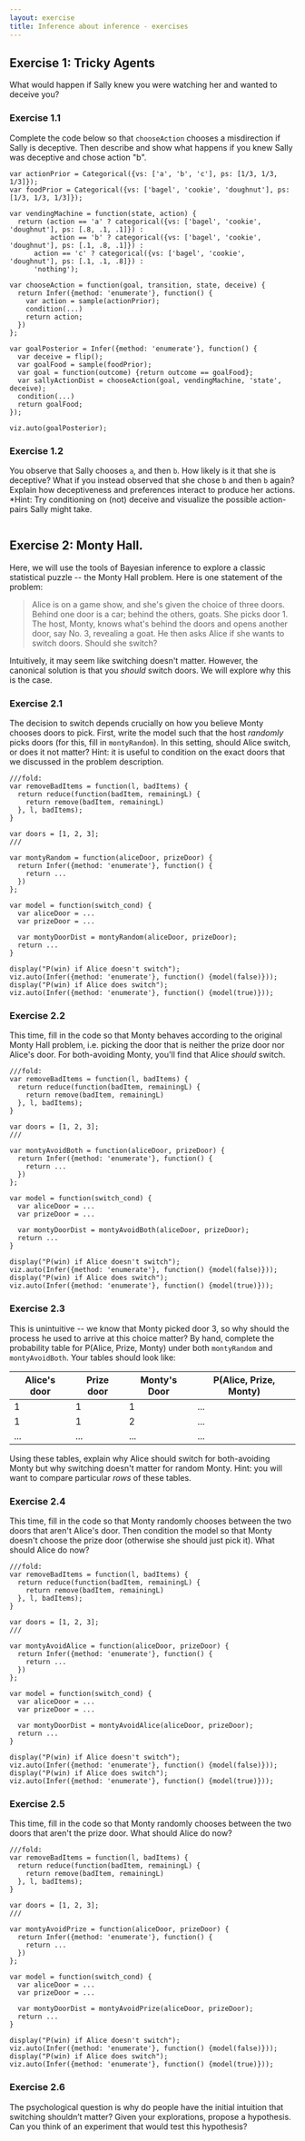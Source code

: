 ```yaml
---
layout: exercise
title: Inference about inference - exercises
---
```


## Exercise 1: Tricky Agents

What would happen if Sally knew you were watching her and wanted to deceive you? 

### Exercise 1.1

Complete the code below so that `chooseAction` chooses a misdirection if Sally is deceptive.
Then describe and show what happens if you knew Sally was deceptive and chose action "b".

~~~~
var actionPrior = Categorical({vs: ['a', 'b', 'c'], ps: [1/3, 1/3, 1/3]});
var foodPrior = Categorical({vs: ['bagel', 'cookie', 'doughnut'], ps: [1/3, 1/3, 1/3]});

var vendingMachine = function(state, action) {
  return (action == 'a' ? categorical({vs: ['bagel', 'cookie', 'doughnut'], ps: [.8, .1, .1]}) :
          action == 'b' ? categorical({vs: ['bagel', 'cookie', 'doughnut'], ps: [.1, .8, .1]}) :
	  action == 'c' ? categorical({vs: ['bagel', 'cookie', 'doughnut'], ps: [.1, .1, .8]}) :
	  'nothing');

var chooseAction = function(goal, transition, state, deceive) {
  return Infer({method: 'enumerate'}, function() {
    var action = sample(actionPrior);
    condition(...)
    return action;
  })
};

var goalPosterior = Infer({method: 'enumerate'}, function() {
  var deceive = flip();
  var goalFood = sample(foodPrior);
  var goal = function(outcome) {return outcome == goalFood};
  var sallyActionDist = chooseAction(goal, vendingMachine, 'state', deceive);
  condition(...)
  return goalFood;
});

viz.auto(goalPosterior);
~~~~

### Exercise 1.2

You observe that Sally chooses `a`, and then `b`.
How likely is it that she is deceptive?
What if you instead observed that she chose `b` and then `b` again?
Explain how deceptiveness and preferences interact to produce her actions.
*Hint: Try conditioning on (not) deceive and visualize the possible action-pairs Sally might take.

~~~~
~~~~

## Exercise 2: Monty Hall.

Here, we will use the tools of Bayesian inference to explore a classic statistical puzzle -- the Monty Hall problem.
Here is one statement of the problem:

> Alice is on a game show, and she's given the choice of three doors.
> Behind one door is a car; behind the others, goats.
> She picks door 1. The host,
> Monty, knows what's behind the doors and opens another door, say No. 3, revealing a goat.
> He then asks Alice if she wants to switch doors.
> Should she switch?

Intuitively, it may seem like switching doesn't matter.
However, the canonical solution is that you *should* switch doors.
We will explore why this is the case.

### Exercise 2.1

The decision to switch depends crucially on how you believe Monty chooses doors to pick.
First, write the model such that the host *randomly* picks doors (for this, fill in `montyRandom`).
In this setting, should Alice switch, or does it not matter?
Hint: it is useful to condition on the exact doors that we discussed in the problem description.

~~~~
///fold: 
var removeBadItems = function(l, badItems) {
  return reduce(function(badItem, remainingL) {
    return remove(badItem, remainingL)
  }, l, badItems);
}

var doors = [1, 2, 3];
///

var montyRandom = function(aliceDoor, prizeDoor) {
  return Infer({method: 'enumerate'}, function() {
    return ...
  })
};

var model = function(switch_cond) {
  var aliceDoor = ...
  var prizeDoor = ...

  var montyDoorDist = montyRandom(aliceDoor, prizeDoor);
  return ...
}

display("P(win) if Alice doesn't switch");
viz.auto(Infer({method: 'enumerate'}, function() {model(false)}));
display("P(win) if Alice does switch");
viz.auto(Infer({method: 'enumerate'}, function() {model(true)}));
~~~~


### Exercise 2.2

This time, fill in the code so that Monty behaves according to the original Monty Hall problem,
i.e. picking the door that is neither the prize door nor Alice's door.
For both-avoiding Monty, you'll find that Alice *should* switch.

~~~~
///fold: 
var removeBadItems = function(l, badItems) {
  return reduce(function(badItem, remainingL) {
    return remove(badItem, remainingL)
  }, l, badItems);
}

var doors = [1, 2, 3];
///

var montyAvoidBoth = function(aliceDoor, prizeDoor) {
  return Infer({method: 'enumerate'}, function() {
    return ...
  })
};

var model = function(switch_cond) {
  var aliceDoor = ...
  var prizeDoor = ...

  var montyDoorDist = montyAvoidBoth(aliceDoor, prizeDoor);
  return ...
}

display("P(win) if Alice doesn't switch");
viz.auto(Infer({method: 'enumerate'}, function() {model(false)}));
display("P(win) if Alice does switch");
viz.auto(Infer({method: 'enumerate'}, function() {model(true)}));
~~~~


### Exercise 2.3

This is unintuitive  -- we know that Monty picked door 3, so why should the process he used to arrive at this choice matter?
By hand, complete the probability table for P(Alice, Prize, Monty) under both `montyRandom` and `montyAvoidBoth`.
Your tables should look like:

Alice's door|   Prize door|     Monty's Door|   P(Alice, Prize, Monty)
-------------|  -----------|    -------------|  -----------------------
1|              1|              1|              ...
1|              1|              2|              ...
...|            ...|            ...|            ...

Using these tables, explain why Alice should switch for both-avoiding Monty but why switching doesn't matter for random Monty.
Hint: you will want to compare particular *rows* of these tables.


### Exercise 2.4

This time, fill in the code so that Monty randomly chooses between the two doors that aren't Alice's door.
Then condition the model so that Monty doesn't choose the prize door (otherwise she should just pick it).
What should Alice do now?

~~~~
///fold: 
var removeBadItems = function(l, badItems) {
  return reduce(function(badItem, remainingL) {
    return remove(badItem, remainingL)
  }, l, badItems);
}

var doors = [1, 2, 3];
///

var montyAvoidAlice = function(aliceDoor, prizeDoor) {
  return Infer({method: 'enumerate'}, function() {
    return ...
  })
};

var model = function(switch_cond) {
  var aliceDoor = ...
  var prizeDoor = ...

  var montyDoorDist = montyAvoidAlice(aliceDoor, prizeDoor);
  return ...
}

display("P(win) if Alice doesn't switch");
viz.auto(Infer({method: 'enumerate'}, function() {model(false)}));
display("P(win) if Alice does switch");
viz.auto(Infer({method: 'enumerate'}, function() {model(true)}));
~~~~


### Exercise 2.5

This time, fill in the code so that Monty randomly chooses between the two doors that aren't the prize door.
What should Alice do now?

~~~~
///fold: 
var removeBadItems = function(l, badItems) {
  return reduce(function(badItem, remainingL) {
    return remove(badItem, remainingL)
  }, l, badItems);
}

var doors = [1, 2, 3];
///

var montyAvoidPrize = function(aliceDoor, prizeDoor) {
  return Infer({method: 'enumerate'}, function() {
    return ...
  })
};

var model = function(switch_cond) {
  var aliceDoor = ...
  var prizeDoor = ...

  var montyDoorDist = montyAvoidPrize(aliceDoor, prizeDoor);
  return ...
}

display("P(win) if Alice doesn't switch");
viz.auto(Infer({method: 'enumerate'}, function() {model(false)}));
display("P(win) if Alice does switch");
viz.auto(Infer({method: 'enumerate'}, function() {model(true)}));
~~~~


### Exercise 2.6

The psychological question is why do people have the initial intuition that switching shouldn’t matter?
Given your explorations, propose a hypothesis.
Can you think of an experiment that would test this hypothesis?
